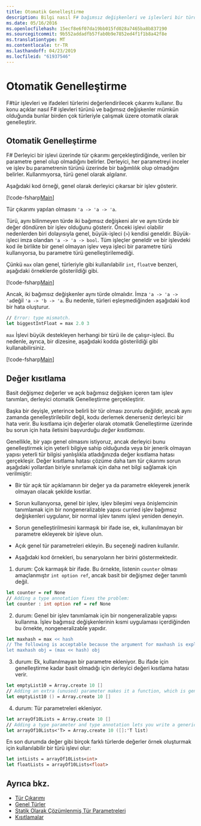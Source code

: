 ```yaml
---
title: Otomatik Genelleştirme
description: Bilgi nasıl F# bağımsız değişkenleri ve işlevleri bir türde birden çok tür mümkün olduğunda çalışmaları için otomatik olarak genelleştirir.
ms.date: 05/16/2016
ms.openlocfilehash: 15ecf8e6f07da19bb015fd028a7465ba8b837190
ms.sourcegitcommit: 9b552addadfb57fab0b9e7852ed4f1f1b8a42f8e
ms.translationtype: MT
ms.contentlocale: tr-TR
ms.lasthandoff: 04/23/2019
ms.locfileid: "61937546"
---
```

# <a name="automatic-generalization"></a>Otomatik Genelleştirme

F#tür işlevleri ve ifadeleri türlerini değerlendirilecek çıkarımı kullanır. Bu konu açıklar nasıl F# işlevleri türünü ve bağımsız değişkenler mümkün olduğunda bunlar birden çok türleriyle çalışmak üzere otomatik olarak genelleştirir.

## <a name="automatic-generalization"></a>Otomatik Genelleştirme

F# Derleyici bir işlevi üzerinde tür çıkarımı gerçekleştirdiğinde, verilen bir parametre genel olup olmadığını belirler. Derleyici, her parametreyi inceler ve işlev bu parametrenin türünü üzerinde bir bağımlılık olup olmadığını belirler. Kullanmıyorsa, türü genel olarak algılanır.

Aşağıdaki kod örneği, genel olarak derleyici çıkarsar bir işlev gösterir.

[!code-fsharp[Main](../../../../samples/snippets/fsharp/lang-ref-3/snippet101.fs)]

Tür çıkarımı yapılan olmasını `'a -> 'a -> 'a`.

Türü, aynı bilinmeyen türde iki bağımsız değişkeni alır ve aynı türde bir değer döndüren bir işlev olduğunu gösterir. Önceki işlevi olabilir nedenlerden biri dolayısıyla genel, büyük-işleci (`>`) kendisi geneldir. Büyük-işleci imza olandan `'a -> 'a -> bool`. Tüm işleçler geneldir ve bir işlevdeki kod ile birlikte bir genel olmayan işlev veya işleci bir parametre türü kullanıyorsa, bu parametre türü genelleştirilemediği.

Çünkü `max` olan genel, türleriyle gibi kullanılabilir `int`, `float`ve benzeri, aşağıdaki örneklerde gösterildiği gibi.

[!code-fsharp[Main](../../../../samples/snippets/fsharp/lang-ref-3/snippet102.fs)]

Ancak, iki bağımsız değişkenler aynı türde olmalıdır. İmza `'a -> 'a -> 'a`değil `'a -> 'b -> 'a`. Bu nedenle, türleri eşleşmediğinden aşağıdaki kod bir hata oluşturur.

```fsharp
// Error: type mismatch.
let biggestIntFloat = max 2.0 3
```

`max` İşlevi büyük destekleyen herhangi bir türü ile de çalışır-işleci. Bu nedenle, ayrıca, bir dizesine, aşağıdaki kodda gösterildiği gibi kullanabilirsiniz.

[!code-fsharp[Main](../../../../samples/snippets/fsharp/lang-ref-3/snippet104.fs)]

## <a name="value-restriction"></a>Değer kısıtlama

Basit değişmez değerler ve açık bağımsız değişken içeren tam işlev tanımları, derleyici otomatik Genelleştirme gerçekleştirir.

Başka bir deyişle, yeterince belirli bir tür olması zorunlu değildir, ancak aynı zamanda genelleştirilebilir değil, kodu derlemek denerseniz derleyici bir hata verir. Bu kısıtlama için değerler olarak otomatik Genelleştirme üzerinde bu sorun için hata iletisini başvurduğu *değer kısıtlaması*.

Genellikle, bir yapı genel olmasını istiyoruz, ancak derleyici bunu genelleştirmek için yeterli bilgiye sahip olduğunda veya bir jenerik olmayan yapısı yeterli tür bilgisi yanlışlıkla atladığınızda değer kısıtlama hatası gerçekleşir. Değer kısıtlama hatası çözüme daha tam tür çıkarımı sorun aşağıdaki yollardan biriyle sınırlamak için daha net bilgi sağlamak için verilmiştir:

- Bir tür açık tür açıklamanın bir değer ya da parametre ekleyerek jenerik olmayan olacak şekilde kısıtlar.

- Sorun kullanıyorsa, genel bir işlev, işlev bileşimi veya önişlemcinin tanımlamak için bir nongeneralizable yapısı curried işlev bağımsız değişkenleri uygulanır, bir normal işlev tanımı işlevi yeniden deneyin.

- Sorun genelleştirilmesini karmaşık bir ifade ise, ek, kullanılmayan bir parametre ekleyerek bir işleve olun.

- Açık genel tür parametreleri ekleyin. Bu seçeneği nadiren kullanılır.

- Aşağıdaki kod örnekleri, bu senaryoların her birini göstermektedir.

1. durum: Çok karmaşık bir ifade. Bu örnekte, listenin `counter` olması amaçlanmıştır `int option ref`, ancak basit bir değişmez değer tanımlı değil.

```fsharp
let counter = ref None
// Adding a type annotation fixes the problem:
let counter : int option ref = ref None
```

2. durum: Genel bir işlev tanımlamak için bir nongeneralizable yapısı kullanma. İşlev bağımsız değişkenlerinin kısmi uygulaması içerdiğinden bu örnekte, nongeneralizable yapıdır.

```fsharp
let maxhash = max << hash
// The following is acceptable because the argument for maxhash is explicit:
let maxhash obj = (max << hash) obj
```

3. durum: Ek, kullanılmayan bir parametre ekleniyor. Bu ifade için genelleştirme kadar basit olmadığı için derleyici değeri kısıtlama hatası verir.

```fsharp
let emptyList10 = Array.create 10 []
// Adding an extra (unused) parameter makes it a function, which is generalizable.
let emptyList10 () = Array.create 10 []
```

4. durum: Tür parametreleri ekleniyor.

```fsharp
let arrayOf10Lists = Array.create 10 []
// Adding a type parameter and type annotation lets you write a generic value.
let arrayOf10Lists<'T> = Array.create 10 ([]:'T list)
```

En son durumda değer gibi birçok farklı türlerde değerler örnek oluşturmak için kullanılabilir bir türü işlevi olur:

```fsharp
let intLists = arrayOf10Lists<int>
let floatLists = arrayOf10Lists<float>
```

## <a name="see-also"></a>Ayrıca bkz.

- [Tür Çıkarımı](../type-inference.md)
- [Genel Türler](index.md)
- [Statik Olarak Çözümlenmiş Tür Parametreleri](statically-resolved-type-parameters.md)
- [Kısıtlamalar](constraints.md)